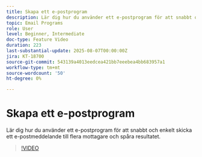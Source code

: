 ```yaml
---
title: Skapa ett e-postprogram
description: Lär dig hur du använder ett e-postprogram för att snabbt och enkelt skicka ett e-postmeddelande till flera mottagare och spåra resultatet.
topic: Email Programs
role: User
level: Beginner, Intermediate
doc-type: Feature Video
duration: 223
last-substantial-update: 2025-08-07T00:00:00Z
jira: KT-18700
source-git-commit: 543139a4013eedcea421bb7eeebea4bb683957a1
workflow-type: tm+mt
source-wordcount: '50'
ht-degree: 0%

---
```



# Skapa ett e-postprogram

Lär dig hur du använder ett e-postprogram för att snabbt och enkelt skicka ett e-postmeddelande till flera mottagare och spåra resultatet.

>[!VIDEO](https://video.tv.adobe.com/v/3470607/?learn=on&enablevpops)
